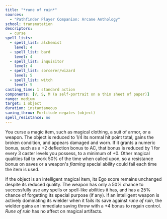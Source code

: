 ```yaml
---
title: "*rune of ruin*"
sources:
  - "Pathfinder Player Companion: Arcane Anthology"
school: transmutation
descriptors:
  - curse
spell_lists:
  - spell_list: alchemist
    level: 4
  - spell_list: bard
    level: 4
  - spell_list: inquisitor
    level: 4
  - spell_list: sorcerer/wizard
    level: 5
  - spell_list: witch
    level: 5
casting_time: 1 standard action
components: [V, S, M (a self-portrait on a thin sheet of paper)]
range: medium
target: 1 object
duration: instantaneous
saving_throw: Fortitude negates (object)
spell_resistance: no
---
```


You curse a magic item, such as magical clothing, a suit of armor, or a weapon. The object is reduced to 1/4 its normal hit point total, gains the broken condition, and appears damaged and worn. If it grants a numeric bonus, such as a +2 deflection bonus to AC, that bonus is reduced by 1 for every 3 caster levels you possess, to a minimum of +0. Other magical qualities fail to work 50% of the time when called upon, so a resistance bonus on saves or a weapon's *flaming* special ability could fail each time the item is used.

If the object is an intelligent magical item, its Ego score remains unchanged despite its reduced quality. The weapon has only a 50% chance to successfully use any spells or spell-like abilities it has, and has a 25% chance of forgetting its special purpose (if any). If an intelligent weapon is actively dominating its wielder when it fails its save against *rune of ruin*, the wielder gains an immediate saving throw with a +4 bonus to regain control. *Rune of ruin* has no affect on magical artifacts.
